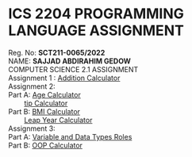 # ICS 2204 PROGRAMMING LANGUAGE ASSIGNMENT
Reg. No: **SCT211-0065/2022** <br>
NAME: **SAJJAD ABDIRAHIM GEDOW** <br>
COMPUTER SCIENCE 2.1 ASSIGNMENT <br>
Assignment 1 : [Addition Calculator](https://github.com/sajjadabdirahim/Programming-Languages/blob/master/additionCalculator.py) <br>
Assignment 2: <br>
Part A: [Age Calculator](https://github.com/sajjadabdirahim/Programming-Languages/blob/master/ageCalculator.py) <br>
        &nbsp;&emsp;&emsp;[tip Calculator](https://github.com/sajjadabdirahim/Programming-Languages/blob/master/tipCalculator.py) <br>
Part B: [BMI Calculator](https://github.com/sajjadabdirahim/Programming-Languages/blob/master/bmiCalculator.py) <br>
        &nbsp;&emsp;&emsp;[Leap Year Calculator](https://github.com/sajjadabdirahim/Programming-Languages/blob/master/leapYearCalculator.py)<br>
Assignment 3: <br>
Part A: [Variable and Data Types Roles](https://github.com/sajjadabdirahim/Programming-Languages/blob/master/Variable%20and%20Data%20type.pdf) <br>
Part B: [OOP Calculator](https://github.com/sajjadabdirahim/Programming-Languages/blob/master/oopCalculator.py) <br>
